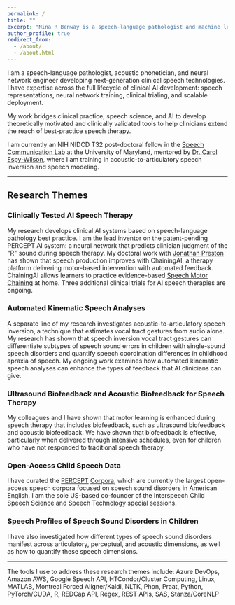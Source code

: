 ```yaml
---
permalink: /
title: ""
excerpt: "Nina R Benway is a speech-language pathologist and machine learning researcher focused on AI for childhood speech sound disorders, speech inversion, and clinical speech technologies."
author_profile: true
redirect_from: 
  - /about/
  - /about.html
---
```



I am a speech-language pathologist, acoustic phonetician, and neural network engineer developing next-generation clinical speech technologies. I have expertise across the full lifecycle of clinical AI development: speech representations, neural network training, clinical trialing, and scalable deployment. 

My work bridges clinical practice, speech science, and AI to develop theoretically motivated and clinically validated tools to help clinicians extend the reach of best-practice speech therapy. 

I am currently an NIH NIDCD T32 post-doctoral fellow in the [Speech Communication Lab](https://scl.umd.edu/) at the University of Maryland, mentored by [Dr. Carol Espy-Wilson](https://isr.umd.edu/clark/faculty/391/Carol-Espy-Wilson), where I am training in acoustic-to-articulatory speech inversion and speech modeling. 

---

## Research Themes

### Clinically Tested AI Speech Therapy

My research develops clinical AI systems based on speech-language pathology best practice. I am the lead inventor on the patent-pending PERCEPT AI system: a neural network that predicts clinician judgment of the "R" sound during speech therapy. My doctoral work with [Jonathan Preston](https://artsandsciences.syracuse.edu/people/faculty/preston-jonathan-l/#Biography) has shown that speech production improves with ChainingAI, a therapy platform delivering motor-based intervention with automated feedback. ChainingAI allows learners to practice evidence-based [Speech Motor Chaining](https://chaining.syr.edu) at home. Three additional clinical trials for AI speech therapies are ongoing. 

### Automated Kinematic Speech Analyses

A separate line of my research investigates acoustic-to-articulatory speech inversion, a technique that estimates vocal tract gestures from audio alone. My research has shown that speech inversion vocal tract gestures can differentiate subtypes of speech sound errors in children with single-sound speech disorders and quantify speech coordination differences in childhood apraxia of speech. My ongoing work examines how automated kinematic speech analyses can enhance the types of feedback that AI clinicians can give.

### Ultrasound Biofeedback and Acoustic Biofeedback for Speech Therapy

My colleagues and I have shown that motor learning is enhanced during speech therapy that includes biofeedback, such as ultrasound biofeedback and acoustic biofeedback. We have shown that biofeedback is effective, particularly when delivered through intensive schedules, even for children who have not responded to traditional speech therapy. 

### Open-Access Child Speech Data

I have curated the [PERCEPT](https://phon.talkbank.org/access/Clinical/PERCEPT-R.html) [Corpora](https://phon.talkbank.org/access/Clinical/PERCEPT-GFTA.html), which are currently the largest open-access speech corpora focused on speech sound disorders in American English. I am the sole US-based co-founder of the Interspeech Child Speech Science and Speech Technology special sessions. 

### Speech Profiles of Speech Sound Disorders in Children

I have also investigated how different types of speech sound disorders manifest across articulatory, perceptual, and acoustic dimensions, as well as how to quantify these speech dimensions. 

---

The tools I use to address these research themes include:
Azure DevOps, Amazon AWS, Google Speech API, HTCondor/Cluster Computing, Linux, MATLAB, Montreal Forced Aligner/Kaldi, NLTK, Phon, Praat, Python, PyTorch/CUDA, R, REDCap API, Regex, REST APIs, SAS, Stanza/CoreNLP
